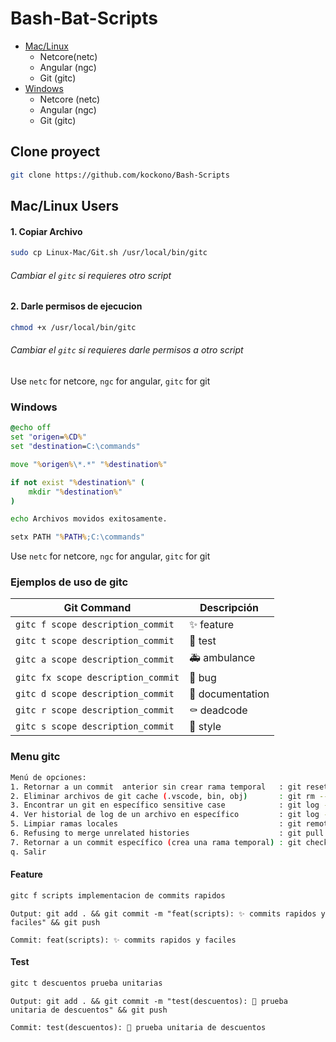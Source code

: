# Bash-Bat-Scripts
- [Mac/Linux](#Mac/Linux-Users)
    - Netcore(netc)
    - Angular (ngc)
    - Git (gitc)
- [Windows](#Windows)
    - Netcore (netc)
    - Angular (ngc)
    - Git (gitc)

## Clone proyect
```sh
git clone https://github.com/kockono/Bash-Scripts
```
## Mac/Linux Users
#### 1. Copiar Archivo
```sh
sudo cp Linux-Mac/Git.sh /usr/local/bin/gitc
```
###### Cambiar el ``gitc`` si requieres otro script

#### 2. Darle permisos de ejecucion
```sh
chmod +x /usr/local/bin/gitc 
```

###### Cambiar el ``gitc`` si requieres darle permisos a otro script

Use ```netc``` for netcore, ```ngc``` for angular, ```gitc``` for git

### Windows
```bat
@echo off
set "origen=%CD%"
set "destination=C:\commands"

move "%origen%\*.*" "%destination%"

if not exist "%destination%" (
    mkdir "%destination%"
)

echo Archivos movidos exitosamente.

setx PATH "%PATH%;C:\commands"
```
Use ```netc``` for netcore, ```ngc``` for angular, ```gitc``` for git

### Ejemplos de uso de gitc
| Git Command               | Descripción              |
|---------------------------|--------------------------|
| `gitc f scope description_commit`| ✨ feature             |
| `gitc t scope description_commit`| 🧪 test                |
| `gitc a scope description_commit`| 🚑 ambulance           |
| `gitc fx scope description_commit`| 🐛 bug                |
| `gitc d scope description_commit`| 📝 documentation       |
| `gitc r scope description_commit`| ⚰️ deadcode             |
| `gitc s scope description_commit`| 💄 style               |

### Menu gitc
```sh
Menú de opciones:
1. Retornar a un commit  anterior sin crear rama temporal   : git reset --hard HEAD~\$numberCommits
2. Eliminar archivos de git cache (.vscode, bin, obj)       : git rm --cached . -rf
3. Encontrar un git en específico sensitive case            : git log --all --oneline --grep='gitName'
4. Ver historial de log de un archivo en específico         : git log -p --follow -- 'fileName'
5. Limpiar ramas locales                                    : git remote prune origin --dry-run
6. Refusing to merge unrelated histories                    : git pull --allow-unrelated-histories --no-ff
7. Retornar a un commit específico (crea una rama temporal) : git checkout <commit-hash>
q. Salir
```

#### Feature
```sh
gitc f scripts implementacion de commits rapidos
```
```Output: git add . && git commit -m "feat(scripts): ✨ commits rapidos y faciles" && git push```

```Commit: feat(scripts): ✨ commits rapidos y faciles```

#### Test
```sh
gitc t descuentos prueba unitarias
```
```Output: git add . && git commit -m "test(descuentos): 🧪 prueba unitaria de descuentos" && git push```

```Commit: test(descuentos): 🧪 prueba unitaria de descuentos```
